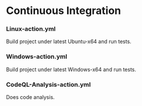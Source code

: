 # Continuous Integration

### Linux-action.yml
Build project under latest Ubuntu-x64 and run tests.

### Windows-action.yml
Build project under latest Windows-x64 and run tests.

### CodeQL-Analysis-action.yml
Does code analysis.
